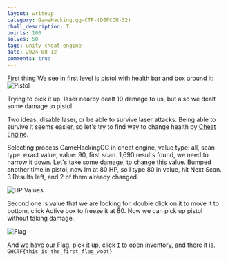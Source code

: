 ```yaml
---
layout: writeup
category: GameHacking.gg-CTF-(DEFCON-32)
chall_description: T
points: 100
solves: 50
tags: unity cheat-engine
date: 2024-08-12
comments: true
---
```


First thing We see in first level is pistol with health bar and box around it:
![Pistol](https://imgur.com/qHQcKGG.png)

Trying to pick it up, laser nearby dealt 10 damage to us, but also we dealt some damage to pistol.

Two ideas, disable laser, or be able to survive laser attacks. Being able to survive it seems easier, so let's try to find way to change health by [Cheat Engine](https://www.cheatengine.org/).

Selecting process GameHackingGG in cheat engine, value type: all, scan type: exact value, value: 90, first scan. 1,690 results found, we need to narrow it down. Let's take some damage, to change this value. Bumped another time in pistol, now Im at 80 HP, so I type 80 in value, hit Next Scan. 3 Results left, and 2 of them already changed.

![HP Values](https://imgur.com/T2lQ8h1.png)

Second one is value that we are looking for, double click on it to move it to bottom, click Active box to freeze it at 80. Now we can pick up pistol without taking damage.

![Flag](https://imgur.com/hjQxQw9.png)

And we have our Flag, pick it up, click `I` to open inventory, and there it is.
`GHCTF{this_is_the_first_flag_woot}`

